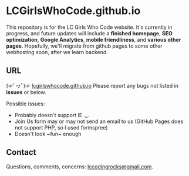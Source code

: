 # LCGirlsWhoCode.github.io

This repository is for the LC Girls Who Code website. It's currently in progress, and future updates will include a <b>finished homepage</b>, <b>SEO optimization</b>, <b>Google Analytics</b>, <b>mobile friendliness</b>, and <b>various other pages</b>. Hopefully, we'll migrate from github pages to some other webhosting soon, after we learn backend.

<h2>URL</h2>
  <p>(☞ﾟヮﾟ)☞ <a href="https://lcgirlswhocode.github.io" target="_blank">lcgirlswhocode.github.io</a> Please report any bugs not listed in <b>issues</b> or below.</p>
  <p>Possible issues: </p>
  <ul>
    <li>Probably doesn't support IE ._.
    <li>Join Us form may or may not send an email to us (GitHub Pages does not support PHP, so I used formspree)
    <li>Doesn't look ~fun~ enough
  </ul>

<h2>Contact</h2>
<p>Questions, comments, concerns: <a href="mailto:lccodingrocks@gmail.com">lccodingrocks@gmail.com</a>.</p>

